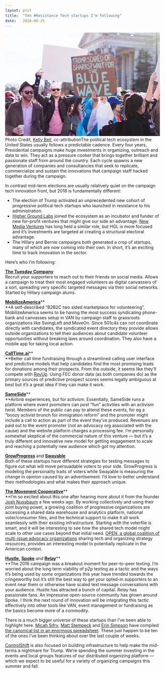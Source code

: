 ```yaml
---
layout:	post
title:	"Ten #Resistance Tech startups I’m following"
date:	2018-06-25
---
```


  ![](/img/1*mKjqhhb3u8Cr2BaFAzkl-A.jpeg)Photo Credit, [Kelly Bell](https://flic.kr/p/FvMgzQ), cc-attributionThe political tech ecosystem in the United States usually follows a predictable cadence. Every four years, Presidential campaigns make huge investments in organizing, outreach and data to win. They act as a pressure cooker that brings together brilliant and passionate staff from around the country. Each cycle spawns a new generation of companies and consultancies that seek to replicate, commercialize and sustain the innovations that campaign staff hacked together during the campaign.

In contrast mid-term elections are usually relatively quiet on the campaign tech innovation front, but 2018 is fundamentally different:

* The election of Trump activated an unprecedented new cohort of progressive political tech startups who launched in resistance to his administration.
* [Higher Ground Labs](https://www.highergroundlabs.com/) joined the ecosystem as an incubator and funder of new for-profit ventures that might give our side an advantage. [New Media Ventures](http://www.newmediaventures.org/) has long held a similar role, but HGL is more focused and it’s investments are targeted at creating a structural electoral advantage.
* The Hillary and Bernie campaigns both generated a crop of startups, many of which are now coming into their own.
In short, it’s an exciting time to track innovation in the sector.

Here’s who I’m following:

[**The Tuesday Company**](https://www.tuesdaycompany.com/)  
Recruit your supporters to reach out to their friends on social media. Allows a campaign to treat their most engaged volunteers as digital canvassers of a sort, spreading very specific targeted messages via their social networks. Started by Hillary campaign alums.

[**MobilizeAmerica**](https://www.mobilizeamerica.io/)**  
**A self-described “B2B2C two sided marketplace for volunteering”, MobilizeAmerica seems to be having the most success syndicating phone-bank and canvasses setup in VAN by campaign staff to grassroots organizations like SwingLeft and MoveOn. Since 501c4s can not coordinate directly with candidates, the syndicated event directory they provide allows outside organizations to tell their audiences about candidate volunteer opportunities without breaking laws around coordination. They also have a mobile app for taking local action.

[**CallTime.ai**](http://www.calltime.ai)**  
**Better call time fundraising through a streamlined calling user interface and predictive models that help candidates find the most promising leads for donations among their prospects. From the outside, it seems like they’ll compete with [RevUp](https://www.revup.com/). Using FEC donor data (as both companies do) as the primary sources of predictive prospect scores seems legally ambiguous at best but it’s a great idea if they can make it work.

[**SameSide**](https://onsameside.com/)**  
**Airbnb experiences, but for activism. Essentially, SameSide runs a platform where event promoters can post “fun” activities with an activism twist. Members of the public can pay to attend these events, for eg a “boozy activist brunch for immigration reform” and the promoter might include a call to action as part of the event they’ve produced. Revenues are paid out to the event promoter (not an advocacy org associated with the cause) and the website platform charges a processing fee. I’m personally somewhat skeptical of the commercial nature of this venture — but it’s a truly different and innovative new model for getting engagement to scale and reaching a potentially new audience which got my attention.

[**GrowProgress**](http://www.growprogress.org/) and [**Swayable**](https://swayable.com/)   
Both of these startups have different strategies for testing messages to figure out what will move persuadable voters to your side. GrowProgress is modeling the personality traits of voters while Swayable is measuring the change in opinion caused by an advertisement. I’d love to better understand their methodologies and what makes their approach unique.

[**The Movement Cooperative**](https://movementcooperative.org/)**  
**I’m so excited about this one after hearing more about it from the founder [Josh Nussbaum](https://www.linkedin.com/in/josh-nussbaum-5a6aa6a8/) a few weeks ago. By working collectively and using their joint buying power, a growing coalition of progressive organizations are accessing a shared data warehouse and analytics platform, national voter/consumer files, and the technical support to make it all work seamlessly with their existing infrastructure. Starting with the voterfile is smart, and it will be interesting to see how the shared tech model might scale to other use cases beyond that initial need. [OPEN, a global coalition of multi-issue advocacy organizations](http://www.the-open.net/) sharing tech and organizing strategy resources, provides an interesting model to potentially replicate in the American context.

[**Hustle**](https://hustle.com/)**,** [**Spoke**](https://github.com/MoveOnOrg/Spoke) and [**Relay**](https://relaytxt.com/)**  
**The 2016 campaign was a breakout moment for peer-to-peer texting. I’m worried about the long term viability of p2p texting as a tactic and the ways it’s being used by some organizations this year have trended towards the cringeworthy but it’s still the best way to get your opted-in supporters to an event near them or otherwise have scaled text message conversations with your audience. Hustle has attracted a bunch of capital. Relay has passionate fans. An impressive open-source community has grown around Spoke. I think the next round of innovation will be integrating this tactic effectively into other tools like VAN, event management or fundraising as the basics become more of a commodity.

There is a much bigger universe of these startups than I’ve been able to highlight here. [Micah Sifry](https://twitter.com/mlsif), [Matt Stempeck](https://twitter.com/mstem) and [Erin Simpson](https://twitter.com/esmpsn) have compiled [the canonical list in an enormous spreadsheet](http://bit.ly/organizecivictech). These just happen to be ten of the ones I’ve been thinking about over the last couple of weeks.

[ControlShift](http://www.controlshiftlabs.com/) is also focused on building infrastructure to help make the mid-terms a nightmare for Trump. We’re spending the summer investing in the events and local groups features of our distributed organizing platform — which we expect to be useful for a variety of organizing campaigns this summer and fall.

  